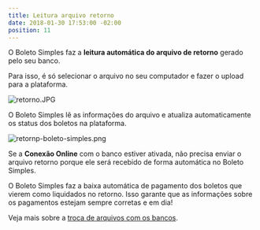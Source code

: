 ```yaml
---
title: Leitura arquivo retorno
date: 2018-01-30 17:53:00 -02:00
position: 11
---
```


O Boleto Simples faz a **leitura automática do arquivo de retorno** gerado pelo seu banco.

Para isso, é só selecionar o arquivo no seu computador e fazer o upload para a plataforma.

![retorno.JPG](/uploads/retorno.JPG)

O Boleto Simples lê as informações do arquivo e atualiza automaticamente os status dos boletos na plataforma.

![retornp-boleto-simples.png](/uploads/retornp-boleto-simples.png)

Se a **Conexão Online** com o banco estiver ativada, não precisa enviar o arquivo retorno porque ele será recebido de forma automática no Boleto Simples.

O Boleto Simples faz a baixa automática de pagamento dos boletos que vierem como liquidados no retorno. Isso garante que as informações sobre os pagamentos estejam sempre corretas e em dia!

Veja mais sobre a [troca de arquivos com os bancos](http://boletosimples-features.siteleaf.net/integracao-com-os-bancos/troca-de-arquivos/).